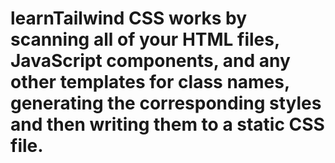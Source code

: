 # learnTailwind CSS works by scanning all of your HTML files, JavaScript components, and any other templates for class names, generating the corresponding styles and then writing them to a static CSS file.

